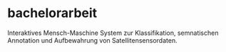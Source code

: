 # bachelorarbeit

Interaktives Mensch-Maschine System zur Klassifikation, semnatischen Annotation und Aufbewahrung von Satellitensensordaten.